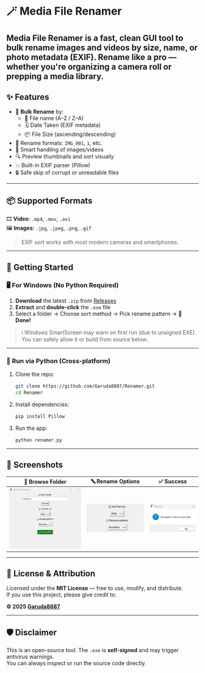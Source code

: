 # 🪄 Media File Renamer

**Media File Renamer** is a fast, clean GUI tool to **bulk rename images and videos** by size, name, or photo metadata (EXIF). Rename like a pro — whether you're organizing a camera roll or prepping a media library.
---

## ✨ Features

- 🔁 **Bulk Rename** by:
  - 📂 File name (A–Z / Z–A)
  - 🗓️ Date Taken (EXIF metadata)
  - 📦 File Size (ascending/descending)
- 🪪 Rename formats: `IMG_001`, `1`, etc.
- 🧠 Smart handling of images/videos
- 🔍 Preview thumbnails and sort visually
- 💥 Built-in EXIF parser (Pillow)
- 🔒 Safe skip of corrupt or unreadable files

---

## 📦 Supported Formats

🎞️ **Video**: `.mp4`, `.mov`, `.avi`  
🖼️ **Images**: `.jpg`, `.jpeg`, `.png`, `.gif`

> EXIF sort works with most modern cameras and smartphones.

---

## 🚀 Getting Started

### 🖥️ For Windows (No Python Required)

1. **Download** the latest `.zip` from [Releases](https://github.com/Garuda8887/Renamer/releases)
2. **Extract** and **double-click** the `.exe` file
3. Select a folder → Choose sort method → Pick rename pattern → 💫 **Done!**

> ℹ️ Windows SmartScreen may warn on first run (due to unsigned EXE). You can safely allow it or build from source below.

---

### 🐍 Run via Python (Cross-platform)

1. Clone the repo:
   ```bash
   git clone https://github.com/Garuda8887/Renamer.git
   cd Renamer
   ```

2. Install dependencies:
   ```bash
   pip install Pillow
   ```

3. Run the app:
   ```bash
   python renamer.py
   ```

---

## 🧪 Screenshots

| 📂 Browse Folder | 🔤 Rename Options | ✅ Success |
|------------------|------------------|------------|
| ![Upload](images/browse.png) | ![Range](images/range_selected.png) | ![Success](images/success.png) |

---

## 📄 License & Attribution

Licensed under the **MIT License** — free to use, modify, and distribute.  
If you use this project, please give credit to:

**© 2025 [Garuda8887](https://github.com/Garuda8887)**

---

## 🛡️ Disclaimer

This is an open-source tool. The `.exe` is **self-signed** and may trigger antivirus warnings.  
You can always inspect or run the source code directly.
